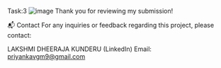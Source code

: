 Task:3
![image](https://github.com/priyanka12-hub/Prodigy_tech_DS03-/assets/173486603/bcbf6444-ab30-43b5-a33e-c35c28f0d5b5)
Thank you for reviewing my submission!

📬 Contact For any inquiries or feedback regarding this project, please contact:

LAKSHMI DHEERAJA KUNDERU (LinkedIn) Email: priyankavgm9@gmail.com
